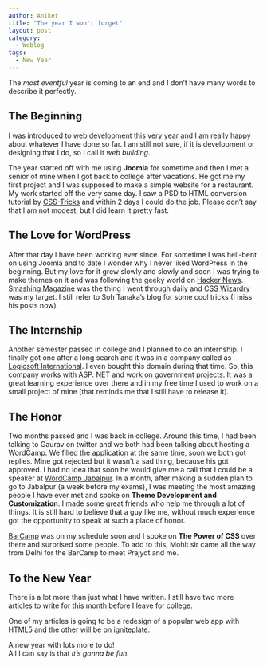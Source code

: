 ```yaml
---
author: Aniket
title: "The year I won't forget"
layout: post
category:
  - Weblog
tags:
  - New Year
---
```

The *most eventful* year is coming to an end and I don’t have many words to describe it perfectly.

## The Beginning

I was introduced to web development this very year and I am really happy about whatever I have done so far. I am still not sure, if it is development or designing that I do, so I call it *web building*.

The year started off with me using **Joomla** for sometime and then I met a senior of mine when I got back to college after vacations. He got me my first project and I was supposed to make a simple website for a restaurant. My work started off the very same day. I saw a PSD to HTML conversion tutorial by [CSS-Tricks][1] and within 2 days I could do the job. Please don’t say that I am not modest, but I did learn it pretty fast.

## The Love for WordPress

After that day I have been working ever since. For sometime I was hell-bent on using Joomla and to date I wonder why I never liked WordPress in the beginning. But my love for it grew slowly and slowly and soon I was trying to make themes on it and was following the geeky world on [Hacker News][2]. [Smashing Magazine][3] was the thing I went through daily and [CSS Wizardry][4] was my target. I still refer to Soh Tanaka’s blog for some cool tricks (I miss his posts now).

## The Internship

Another semester passed in college and I planned to do an internship. I finally got one after a long search and it was in a company called as [Logicsoft International][5]. I even bought this domain during that time. So, this company works with ASP. NET and work on government projects. It was a great learning experience over there and in my free time I used to work on a small project of mine (that reminds me that I still have to release it).

## The Honor

Two months passed and I was back in college. Around this time, I had been talking to Gaurav on twitter and we both had been talking about hosting a WordCamp. We filled the application at the same time, soon we both got replies. Mine got rejected but it wasn’t a sad thing, because his got approved. I had no idea that soon he would give me a call that I could be a speaker at [WordCamp Jabalpur][6]. In a month, after making a sudden plan to go to Jabalpur (a week before my exams), I was meeting the most amazing people I have ever met and spoke on **Theme Development and Customization**. I made some great friends who help me through a lot of things. It is still hard to believe that a guy like me, without much experience got the opportunity to speak at such a place of honor.

[BarCamp][7] was on my schedule soon and I spoke on **The Power of CSS** over there and surprised some people. To add to this, Mohit sir came all the way from Delhi for the BarCamp to meet Prajyot and me.

## To the New Year

There is a lot more than just what I have written. I still have two more articles to write for this month before I leave for college.

One of my articles is going to be a redesign of a popular web app with HTML5 and the other will be on [igniteplate][8].

A new year with lots more to do!  
All I can say is that *it’s gonna be fun.*

 [1]: http://css-tricks.com/ "CSS-Tricks"
 [2]: http://news.ycombinator.com/ "Hacker News"
 [3]: http://www.smashingmagazine.com/ "Smashing Magazine"
 [4]: http://csswizardry.com/ "CSS Wizardry"
 [5]: http://www.lsipl.com/ "Logicsoft International"
 [6]: http://2011.jabalpur.wordcamp.org/ "WordCamp Jabalpur 2011"
 [7]: http://www.barcampgoa.org/ "BarCamp Goa 2011"
 [8]: https://github.com/aniketpant/igniteplate "igniteplate - Template for your Codeigniter apps"